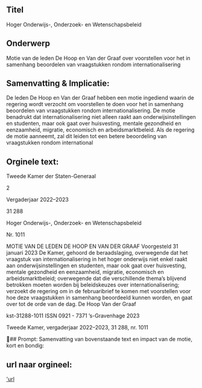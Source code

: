 ## Titel
Hoger Onderwijs-, Onderzoek- en Wetenschapsbeleid
## Onderwerp
Motie van de leden De Hoop en Van der Graaf over voorstellen voor het in samenhang beoordelen van vraagstukken rondom internationalisering 
## Samenvatting & Implicatie:

De leden De Hoop en Van der Graaf hebben een motie ingediend waarin de regering wordt verzocht om voorstellen te doen voor het in samenhang beoordelen van vraagstukken rondom internationalisering. De motie benadrukt dat internationalisering niet alleen raakt aan onderwijsinstellingen en studenten, maar ook gaat over huisvesting, mentale gezondheid en eenzaamheid, migratie, economisch en arbeidsmarktbeleid. Als de regering de motie aanneemt, zal dit leiden tot een betere beoordeling van vraagstukken rondom international
## Orginele text:


Tweede Kamer der Staten-Generaal

2

Vergaderjaar 2022–2023

31 288

Hoger Onderwijs-, Onderzoek- en
Wetenschapsbeleid

Nr. 1011

MOTIE VAN DE LEDEN DE HOOP EN VAN DER GRAAF
Voorgesteld 31 januari 2023
De Kamer,
gehoord de beraadslaging,
overwegende dat het vraagstuk van internationalisering in het hoger
onderwijs niet enkel raakt aan onderwijsinstellingen en studenten, maar
ook gaat over huisvesting, mentale gezondheid en eenzaamheid, migratie,
economisch en arbeidsmarktbeleid;
overwegende dat die verschillende thema’s blijvend betrokken moeten
worden bij beleidskeuzes over internationalisering;
verzoekt de regering om in de februaribrief te komen met voorstellen voor
hoe deze vraagstukken in samenhang beoordeeld kunnen worden,
en gaat over tot de orde van de dag.
De Hoop
Van der Graaf

kst-31288-1011
ISSN 0921 - 7371
’s-Gravenhage 2023

Tweede Kamer, vergaderjaar 2022–2023, 31 288, nr. 1011

## Prompt:
Samenvatting van bovenstaande text en impact van de motie, kort en bondig:

## url naar orgineel:
['url](https://gegevensmagazijn.tweedekamer.nl/OData/v4/2.0/Document(edf4b004-c71c-4328-a22b-a0b435c428c8)/resource)
